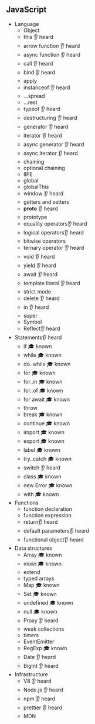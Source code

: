 ## JavaScript

- Language
  - Object
  - this 👂 heard
  - arrow function 👂 heard
  - async function 👂 heard
  - call  👂 heard
  - bind  👂 heard
  - apply
  - instanceof  👂 heard
  - ...spread
  - ...rest
  - typeof 👂 heard
  - destructuring 👂 heard
  - generator 👂 heard
  - iterator 👂 heard
  - async generator 👂 heard
  - async iterator 👂 heard 
  - chaining
  - optional chaining
  - IIFE
  - global
  - globalThis
  - window 👂 heard
  - getters and setters
  - __proto__ 👂 heard
  - prototype
  - equality operators👂 heard
  - logical operators👂 heard
  - bitwise operators
  - ternary operator 👂 heard
  - void 👂 heard
  - yield 👂 heard
  - await 👂 heard
  - template literal 👂 heard
  - strict mode
  - delete  👂 heard
  - in  👂 heard
  - super
  - Symbol
  - Reflect👂 heard
- Statements👂 heard
  - if 🎓 known
  - while 🎓 known
  - do..while 🎓 known
  - for 🎓 known
  - for..in 🎓 known
  - for..of 🎓 known
  - for await 🎓 known
  - throw
  - break 🎓 known
  - continue 🎓 known
  - import 🎓 known
  - export 🎓 known
  - label  🎓 known
  - try..catch  🎓 known
  - switch  👂 heard
  - class 🎓 known 
  - new Error  🎓 known
  - with 🎓 known
- Functions
  - function declaration
  - function expression
  - return👂 heard
  - default parameters👂 heard
  - functional object👂 heard
- Data structures
  - Array  🎓 known
  - mixin 🎓 known 
  - extend
  - typed arrays
  - Map  🎓 known
  - Set  🎓 known
  - undefined  🎓 known
  - null  🎓 known
  - Proxy  👂 heard
  - weak collections
  - timers
  - EventEmitter
  - RegExp  🎓 known
  - Date 👂 heard
  - BigInt 👂 heard
- Infrastructure
  - V8 👂 heard
  - Node.js 👂 heard
  - npm 👂 heard 
  - prettier 👂 heard
  - MDN
